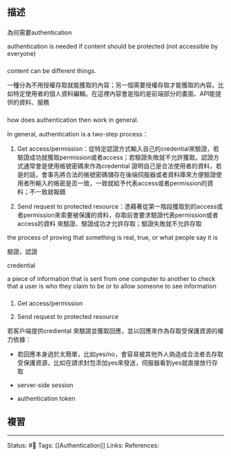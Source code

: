 ## 描述


### 

為何需要authentication

authentication is needed if content should be protected (not accessible by everyone)


### 
content can be different things.

  

一種分為不用授權存取就能獲取的內容；另一個需要授權存取才能獲取的內容。比如特定使用者的個人資料編輯。在這裡內容會是指的是前端部分的畫面、API能提供的資料、服務

###


how does authentication then work in general.

In general, authentication is a two-step process：

1. Get access/permission：從特定認證方式輸入自己的credential來驗證，若驗證成功就獲取permission或者access；若驗證失敗就不允許獲取。認證方式通常會是使用帳號密碼來作為credential 證明自己是合法使用者的資料，若是的話，會事先將合法的帳號密碼儲存在後端伺服器或者資料庫來方便驗證使用者所輸入的帳密是否一致，一致就給予代表access或者permission的資料；不一致就報錯

2. Send request to protected resource：憑藉著從第一階段獲取到的access或者permission來索要被保護的資料，存取前會要求驗證代表permission或者access的資料 來驗證、驗證成功才允許存取；驗證失敗就不允許存取  
  
  
the process of proving that something is real, true, or what people say it is

驗證，認證

  

credential  
  
a piece of information that is sent from one computer to another to check that a user is who they claim to be or to allow someone to see information


###

1. Get access/permission

2. Send request to protected resource

  

若客戶端提供crediental 來驗證並獲取回應，並以回應來作為存取受保護資源的權力依據：

- 若回應本身過於太簡單，比如yes/no，會容易被其他外人偽造成合法者去存取受保護資源，比如在請求封包添加yes來發送，伺服器看到yes就直接放行存取

- server-side session

- authentication token


## 複習



---
Status: #🌱 
Tags:
[[Authentication]]
Links:
References: